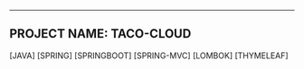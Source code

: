 -------------------------------------------------------------------------------------------------------------------------------------------
PROJECT NAME: TACO-CLOUD
-------------------------------------------------------------------------------------------------------------------------------------------

[JAVA]
[SPRING]
[SPRINGBOOT]
[SPRING-MVC]
[LOMBOK]
[THYMELEAF]
